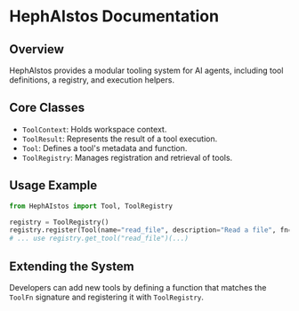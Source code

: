 # HephAIstos Documentation

## Overview

HephAIstos provides a modular tooling system for AI agents, including tool definitions, a registry, and execution helpers.

## Core Classes

- `ToolContext`: Holds workspace context.
- `ToolResult`: Represents the result of a tool execution.
- `Tool`: Defines a tool's metadata and function.
- `ToolRegistry`: Manages registration and retrieval of tools.

## Usage Example

```python
from HephAIstos import Tool, ToolRegistry

registry = ToolRegistry()
registry.register(Tool(name="read_file", description="Read a file", fn=read_file_fn))
# ... use registry.get_tool("read_file")(...)
```

## Extending the System

Developers can add new tools by defining a function that matches the `ToolFn` signature and registering it with `ToolRegistry`.
